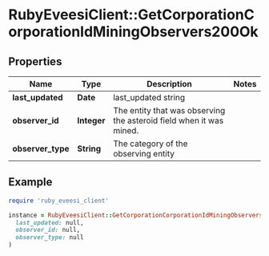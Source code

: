 # RubyEveesiClient::GetCorporationCorporationIdMiningObservers200Ok

## Properties

| Name | Type | Description | Notes |
| ---- | ---- | ----------- | ----- |
| **last_updated** | **Date** | last_updated string |  |
| **observer_id** | **Integer** | The entity that was observing the asteroid field when it was mined.  |  |
| **observer_type** | **String** | The category of the observing entity |  |

## Example

```ruby
require 'ruby_eveesi_client'

instance = RubyEveesiClient::GetCorporationCorporationIdMiningObservers200Ok.new(
  last_updated: null,
  observer_id: null,
  observer_type: null
)
```

